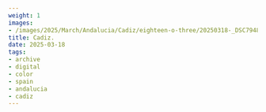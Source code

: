 ```yaml
---
weight: 1
images:
- /images/2025/March/Andalucia/Cadiz/eighteen-o-three/20250318-_DSC7948.jpg
title: Cadiz.
date: 2025-03-18
tags:
- archive
- digital
- color
- spain
- andalucia
- cadiz
---
```


